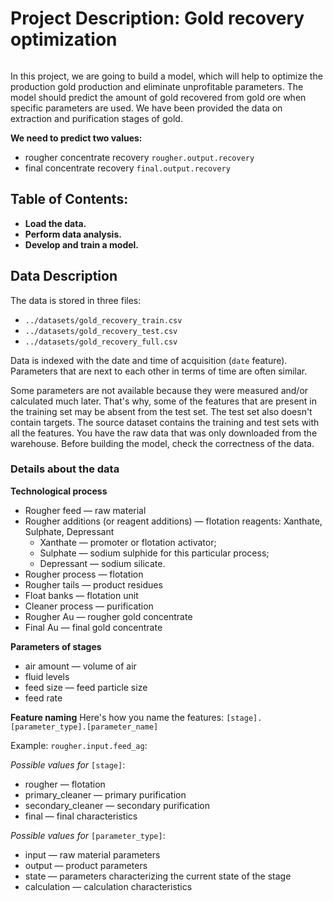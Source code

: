 # Project Description: Gold recovery optimization
<p align="center">
<img scr="https://user-images.githubusercontent.com/56832126/126863958-e84b07d8-3e2e-426c-b5c0-82b526fecda1.png" width="500px">
</p>

In this project, we are going to build a model, which will help to optimize the production gold production and eliminate unprofitable parameters. The model should predict the amount of gold recovered from gold ore when specific parameters are used. We have been provided the data on extraction and purification stages of gold.

**We need to predict two values:**
- rougher concentrate recovery `rougher.output.recovery`
- final concentrate recovery `final.output.recovery`


## Table of Contents:
- **Load the data.**
- **Perform data analysis.**
- **Develop and train a model.**


## Data Description
The data is stored in three files:
- ```../datasets/gold_recovery_train.csv```
- ```../datasets/gold_recovery_test.csv```
- ```../datasets/gold_recovery_full.csv```

Data is indexed with the date and time of acquisition (`date` feature). Parameters that are next to each other in terms of time are often similar.

Some parameters are not available because they were measured and/or calculated much later. That's why, some of the features that are present in the training set may be absent from the test set. The test set also doesn't contain targets.
The source dataset contains the training and test sets with all the features.
You have the raw data that was only downloaded from the warehouse. Before building the model, check the correctness of the data.

### Details about the data
**Technological process**

- Rougher feed — raw material
- Rougher additions (or reagent additions) — flotation reagents: Xanthate, Sulphate, Depressant
    - Xanthate — promoter or flotation activator;
    - Sulphate — sodium sulphide for this particular process;
    - Depressant — sodium silicate.
- Rougher process — flotation
- Rougher tails — product residues
- Float banks — flotation unit
- Cleaner process — purification
- Rougher Au — rougher gold concentrate
- Final Au — final gold concentrate

**Parameters of stages**
- air amount — volume of air
- fluid levels
- feed size — feed particle size
- feed rate


**Feature naming**
Here's how you name the features:
`[stage].[parameter_type].[parameter_name]`

Example: `rougher.input.feed_ag`:

*Possible values for* `[stage]`:
- rougher — flotation
- primary_cleaner — primary purification
- secondary_cleaner — secondary purification
- final — final characteristics


*Possible values for* `[parameter_type]`:
- input — raw material parameters
- output — product parameters
- state — parameters characterizing the current state of the stage
- calculation — calculation characteristics
